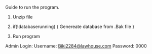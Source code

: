 Guide to run the program.
1. Unzip file
2. if(!databaserunning)
   {
     Genereate database from .Bak file
   }

3. Run program

Admin Login:
Username: Biki2284@lawhouse.com
Password: 0000
